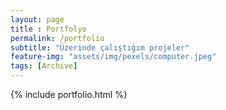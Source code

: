 ```yaml
--- 
layout: page
title : Portfolyo
permalink: /portfolio
subtitle: "Üzerinde çalıştığım projeler" 
feature-img: "assets/img/pexels/computer.jpeg"
tags: [Archive]
---
```


{% include portfolio.html %}